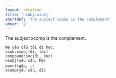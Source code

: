 ```yaml
---
layout: relation
title: 'nsubj:xsubj'
shortdef: 'The subject xcomp is the complement'
udver: '2'
---
```


The subject xcomp is the complement.

~~~ sdparse
Mẹ yêu cầu tôi đi học.
nsub:xsubj(đi, tôi)
compound:svc(đi, học)
nsubj(yêu cầu, Mẹ)
punct(gặp, 。)
xcomp(yêu cầu, đi)
~~~

<!-- Interlanguage links updated Po 6. listopadu 2023, 21:43:12 CET -->
